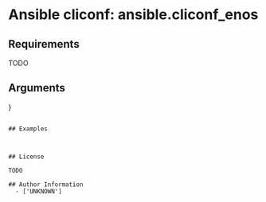 # Ansible cliconf: ansible.cliconf_enos





## Requirements

TODO

## Arguments

}
```

## Examples



## License

TODO

## Author Information
  - ['UNKNOWN']
